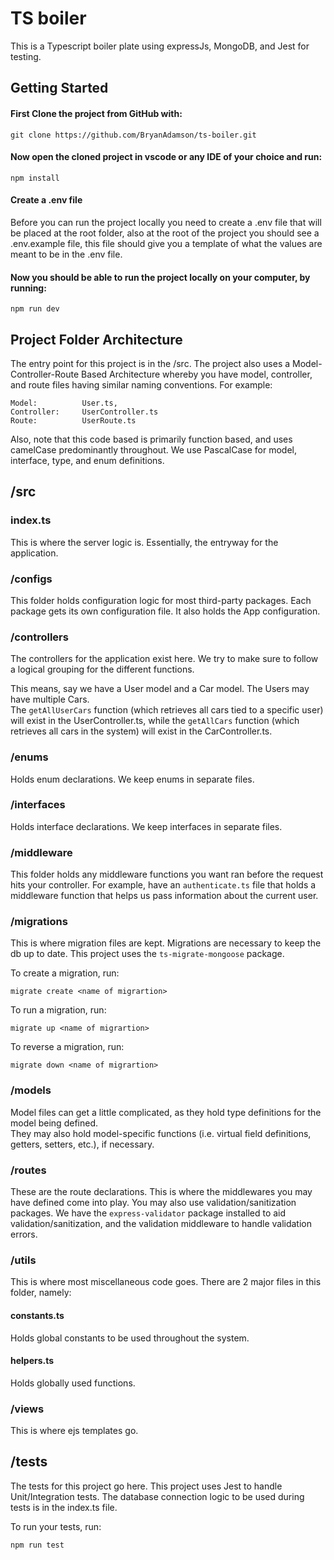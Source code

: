 # TS boiler
This is a Typescript boiler plate using expressJs, MongoDB, and Jest for testing.

## Getting Started
#### First Clone the project from GitHub with:
    git clone https://github.com/BryanAdamson/ts-boiler.git
#### Now open the cloned project in vscode or any IDE of your choice and run:
    npm install
#### Create a .env file
Before you can run the project locally you need to create a .env file that will be placed at the root folder, also at the root of the project you should see a .env.example file, this file should give you a template of what the values are meant to be in the .env file.

#### Now you should be able to run the project locally on your computer, by running:
    npm run dev
## Project Folder Architecture
The entry point for this project is in the /src. The project also uses a Model-Controller-Route Based Architecture whereby you have model, controller, and route files having similar naming conventions. For example:
```
Model:          User.ts,
Controller:     UserController.ts
Route:          UserRoute.ts
```
Also, note that this code based is primarily function based, and uses camelCase predominantly throughout. We use PascalCase for model, interface, type, and enum definitions.
## /src
### index.ts
This is where the server logic is. Essentially, the entryway for the application.

### /configs
This folder holds configuration logic for most third-party packages. Each package gets its own configuration file. It also holds the App configuration.

### /controllers
The controllers for the application exist here. We try to make sure to follow a logical grouping for the different functions.

This means, say we have a User model and a Car model. The Users may have multiple Cars.   
The ```getAllUserCars``` function (which retrieves all cars tied to a specific user) will exist in the UserController.ts, while the ```getAllCars``` function (which retrieves all cars in the system) will exist in the CarController.ts.

### /enums
Holds enum declarations. We keep enums in separate files.

### /interfaces
Holds interface declarations. We keep interfaces in separate files.

### /middleware
This folder holds any middleware functions you want ran before the request hits your controller. For example, have an ```authenticate.ts``` file that holds a middleware function that helps us pass information about the current user.

### /migrations
This is where migration files are kept. Migrations are necessary to keep the db up to date. This project uses the ```ts-migrate-mongoose``` package.   
  
To create a migration, run:  

    migrate create <name of migrartion>  
To run a migration, run:

    migrate up <name of migrartion>  
To reverse a migration, run:

    migrate down <name of migrartion>



### /models
Model files can get a little complicated, as they hold type definitions for the model being defined.  
They may also hold model-specific functions (i.e. virtual field definitions, getters, setters, etc.), if necessary.

### /routes
These are the route declarations. This is where the middlewares you may have defined come into play. You may also use validation/sanitization packages. We have the ```express-validator``` package installed to aid validation/sanitization, and the validation middleware to handle validation errors.

### /utils
This is where most miscellaneous code goes. There are 2 major files in this folder, namely:
#### constants.ts
Holds global constants to be used throughout the system.
#### helpers.ts
Holds globally used functions.

### /views
This is where ejs templates go.

## /tests
The tests for this project go here. This project uses Jest to handle Unit/Integration tests. The database connection logic to be used during tests is in the index.ts file.  

To run your tests, run:

    npm run test
